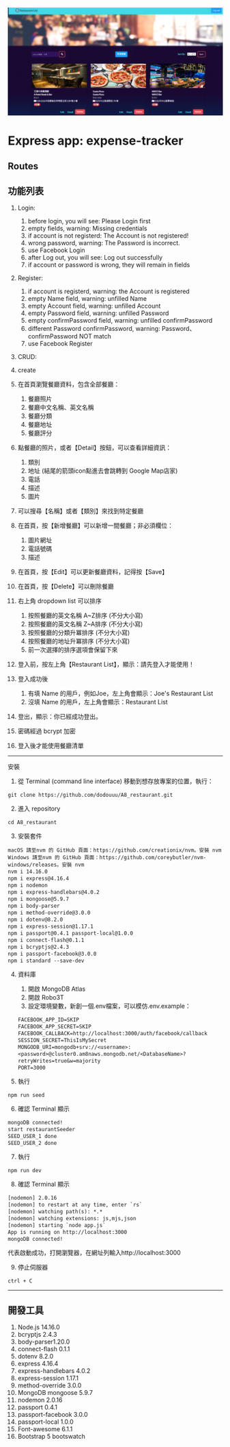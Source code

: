 ![cover](https://raw.githubusercontent.com/dodouuu/pictures/main/semester3_A1%20v2.png)
# Express app: expense-tracker

## Routes


## 功能列表

1. Login:
	1. before login, you will see: Please Login first
	2. empty fields, warning: Missing credentials
	3. if account is not registerd: The Account is not registered!
	4. wrong password, warning: The Password is incorrect.
	5. use Facebook Login
	6. after Log out, you will see: Log out successfully
	7. if account or password is wrong, they will remain in fields

2. Register:
	1. if account is registerd, warning: the Account is registered
	2. empty Name field, warning: unfilled Name
	3. empty Account field, warning: unfilled Account
	4. empty Password field, warning: unfilled Password
	5. empty confirmPassword field, warning: unfilled confirmPassword
	6. different Password confirmPassword, warning: Password、confirmPassword NOT match
	7. use Facebook Register

3. CRUD:
1. create

2. 在首頁瀏覽餐廳資料，包含全部餐廳：
    1. 餐廳照片
    2. 餐廳中文名稱、英文名稱
    3. 餐廳分類
	4. 餐廳地址
    5. 餐廳評分
2. 點餐廳的照片，或者【Detail】按鈕，可以查看詳細資訊：
    1. 類別
    2. 地址 (結尾的箭頭icon點進去會跳轉到 Google Map店家)
    3. 電話
    4. 描述
    5. 圖片
3. 可以搜尋【名稱】或者【類別】來找到特定餐廳
4. 在首頁，按【新增餐廳】可以新增一間餐廳；非必須欄位：
	1. 圖片網址
	2. 電話號碼
	3. 描述
5. 在首頁，按【Edit】可以更新餐廳資料，記得按【Save】
6. 在首頁，按【Delete】可以刪除餐廳
7. 右上角 dropdown list 可以排序
	1. 按照餐廳的英文名稱 A~Z排序 (不分大小寫)
	2. 按照餐廳的英文名稱 Z~A排序 (不分大小寫)
	3. 按照餐廳的分類升冪排序 (不分大小寫)
	4. 按照餐廳的地址升冪排序 (不分大小寫)
	5. 前一次選擇的排序選項會保留下來
8. 登入前，按左上角【Restaurant List】，顯示：請先登入才能使用！

11. 登入成功後
	1. 有填 Name 的用戶，例如Joe，左上角會顯示：Joe's Restaurant List
	2. 沒填 Name 的用戶，左上角會顯示：Restaurant List
12. 登出，顯示：你已經成功登出。
13. 密碼經過 bcrypt 加密
14. 登入後才能使用餐廳清單
---
安裝
1. 從 Terminal (command line interface) 移動到想存放專案的位置，執行：
```
git clone https://github.com/dodouuu/A8_restaurant.git
```
2. 進入 repository 
```
cd A8_restaurant
```
3. 安裝套件
```
macOS 請至nvm 的 GitHub 頁面：https://github.com/creationix/nvm。安裝 nvm
Windows 請至nvm 的 GitHub 頁面：https://github.com/coreybutler/nvm-windows/releases。安裝 nvm
nvm i 14.16.0
npm i express@4.16.4
npm i nodemon
npm i express-handlebars@4.0.2
npm i mongoose@5.9.7
npm i body-parser
npm i method-override@3.0.0
npm i dotenv@8.2.0
npm i express-session@1.17.1
npm i passport@0.4.1 passport-local@1.0.0
npm i connect-flash@0.1.1
npm i bcryptjs@2.4.3
npm i passport-facebook@3.0.0
npm i standard --save-dev
```
4. 資料庫
    1. 開啟 MongoDB Atlas
    2. 開啟 Robo3T 
    3. 設定環境變數，新創一個.env檔案，可以模仿.env.example：
    ```
    FACEBOOK_APP_ID=SKIP
	FACEBOOK_APP_SECRET=SKIP
	FACEBOOK_CALLBACK=http://localhost:3000/auth/facebook/callback
	SESSION_SECRET=ThisIsMySecret
	MONGODB_URI=mongodb+srv://<username>:<password>@cluster0.am8naws.mongodb.net/<DatabaseName>?retryWrites=true&w=majority
	PORT=3000
    ```

5. 執行
```
npm run seed
```
6. 確認 Terminal 顯示
```
mongoDB connected!
start restaurantSeeder
SEED_USER_1 done
SEED_USER_2 done
```
7. 執行
```
npm run dev
```
8. 確認 Terminal 顯示
```
[nodemon] 2.0.16
[nodemon] to restart at any time, enter `rs`
[nodemon] watching path(s): *.*
[nodemon] watching extensions: js,mjs,json
[nodemon] starting `node app.js`
App is running on http://localhost:3000
mongoDB connected!
```
代表啟動成功，打開瀏覽器，在網址列輸入http://localhost:3000

9. 停止伺服器
```
ctrl + C
```

---
## 開發工具
1. Node.js 14.16.0
2. bcryptjs 2.4.3
3. body-parser1.20.0
4. connect-flash 0.1.1
5. dotenv 8.2.0
6. express 4.16.4
7. express-handlebars 4.0.2
8. express-session 1.17.1
9. method-override 3.0.0
10. MongoDB mongoose 5.9.7
11. nodemon 2.0.16
12. passport 0.4.1
13. passport-facebook 3.0.0
14. passport-local 1.0.0
15. Font-awesome 6.1.1
16. Bootstrap 5 bootswatch
